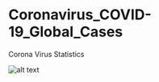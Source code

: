# Coronavirus_COVID-19_Global_Cases
Corona Virus Statistics

![alt text](https://media.giphy.com/media/tTle7gHFR4QYuH4cbp/giphy.gif)
